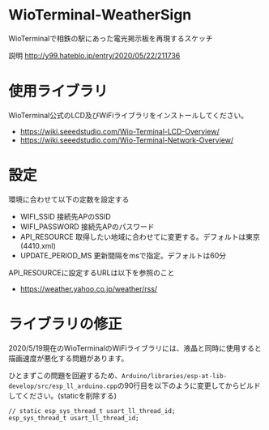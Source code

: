 # WioTerminal-WeatherSign
WioTerminalで相鉄の駅にあった電光掲示板を再現するスケッチ

説明
http://y99.hateblo.jp/entry/2020/05/22/211736

# 使用ライブラリ
WioTerminal公式のLCD及びWiFiライブラリをインストールしてください。
- https://wiki.seeedstudio.com/Wio-Terminal-LCD-Overview/
- https://wiki.seeedstudio.com/Wio-Terminal-Network-Overview/

# 設定
環境に合わせて以下の定数を設定する
- WIFI_SSID 接続先APのSSID
- WIFI_PASSWORD 接続先APのパスワード
- API_RESOURCE 取得したい地域に合わせてに変更する。デフォルトは東京(4410.xml)
- UPDATE_PERIOD_MS 更新間隔をmsで指定。デフォルトは60分

API_RESOURCEに設定するURLは以下を参照のこと
- https://weather.yahoo.co.jp/weather/rss/

# ライブラリの修正
2020/5/19現在のWioTerminalのWiFiライブラリには、液晶と同時に使用すると描画速度が悪化する問題があります。

ひとまずこの問題を回避するため、```Arduino/libraries/esp-at-lib-develop/src/esp_ll_arduino.cpp```の90行目を以下のように変更してからビルドしてください。(staticを削除する)
```
// static esp_sys_thread_t usart_ll_thread_id;
esp_sys_thread_t usart_ll_thread_id;
```
